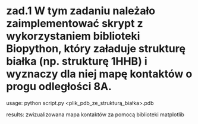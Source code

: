 # zad.1 W tym zadaniu należało zaimplementować skrypt z wykorzystaniem biblioteki Biopython, który załaduje strukturę białka (np. strukturę 1HHB) i wyznaczy dla niej mapę kontaktów o progu odległości 8A.

usage: python script.py <plik_pdb_ze_strukturą_białka>.pdb

results: zwizualizowana mapa kontaktów za pomocą biblioteki matplotlib

